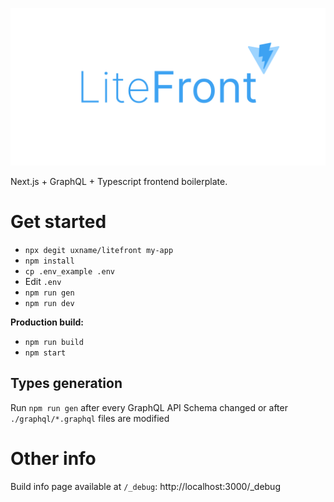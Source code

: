 ![](./.github/logo.png)

Next.js + GraphQL + Typescript frontend boilerplate.

# Get started
- `npx degit uxname/litefront my-app`
- `npm install`
-  `cp .env_example .env`
- Edit `.env`
- `npm run gen`
- `npm run dev`

**Production build:**
- `npm run build`
- `npm start`

## Types generation
Run `npm run gen` after every GraphQL API Schema changed or after `./graphql/*.graphql` files are modified

# Other info
Build info page available at `/_debug`: http://localhost:3000/_debug
